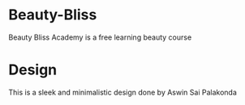 # Beauty-Bliss

Beauty Bliss Academy is a free learning beauty course

# Design

This is a sleek and minimalistic design done by 
Aswin Sai Palakonda 

